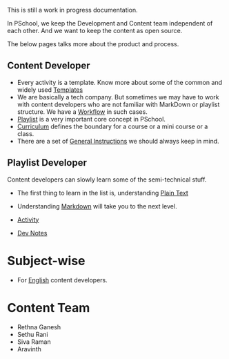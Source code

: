 This is still a work in progress documentation.

In PSchool, we keep the Development and Content team independent of each other.
And we want to keep the content as open source.

The below pages talks more about the product and process.

## Content Developer

- Every activity is a template. Know more about some of the common and widely
  used [Templates](../templates.md)
- We are basically a tech company. But sometimes we may have to work with
  content developers who are not familiar with MarkDown or playlist structure.
  We have a [Workflow](workflow.md) in such cases.
- [Playlist](playlist.md) is a very important core concept in PSchool.
- [Curriculum](curriculum.md) defines the boundary for a course or a mini course
  or a class.
- There are a set of [General Instructions](instructions.md) we should always
  keep in mind.

## Playlist Developer

Content developers can slowly learn some of the semi-technical stuff.

- The first thing to learn in the list is, understanding
  [Plain Text](rich-vs-plain-text.md)
- Understanding [Markdown](markdown.md) will take you to the next level.
- [Activity](activity.md)

- [Dev Notes](dev-notes.md)

# Subject-wise

- For [English](english.md) content developers.

# Content Team

- Rethna Ganesh
- Sethu Rani
- Siva Raman
- Aravinth
